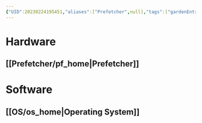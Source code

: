 ```yaml
---
{"UID":20230224195451,"aliases":["Prefetcher",null],"tags":["gardenEntry"],"source":null,"cssclass":null,"created":"2023-02-24 19:54","dg-publish":true,"dg-home":"true","updated":"2023-02-24 19:56","permalink":"/home/","dgPassFrontmatter":true,"noteIcon":""}
---
```






# Hardware
## [[Prefetcher/pf_home\|Prefetcher]]

# Software
## [[OS/os_home\|Operating System]]

